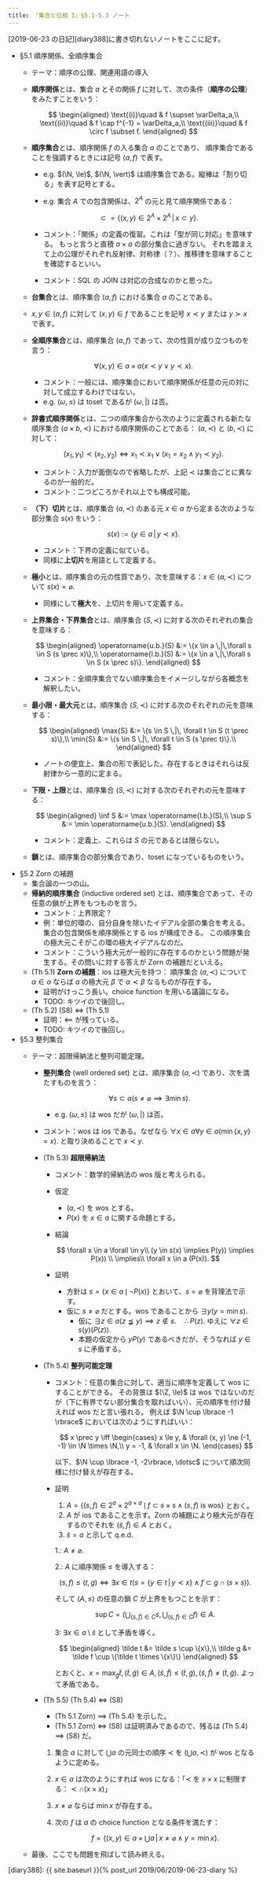 ```yaml
---
title: 『集合と位相 I』§5.1-5.3 ノート
---
```


[2019-06-23 の日記][diary388]に書き切れないノートをここに記す。

* §5.1 順序関係、全順序集合
  * テーマ：順序の公理、関連用語の導入
  * **順序関係**とは、集合 $a$ とその関係 $f$ に対して、次の条件（**順序の公理**）をみたすことをいう：

    $$
    \begin{aligned}
    \text{(i)}\quad & f \supset \varDelta_a,\\
    \text{(ii)}\quad & f \cap f^{-1} = \varDelta_a,\\
    \text{(iii)}\quad & f \circ f \subset f.
    \end{aligned}
    $$

  * **順序集合**とは、順序関係 $f$ の入る集合 $a$ のことであり、
    順序集合であることを強調するときには記号 $(a, f)$ で表す。

    * e.g. $(\N, \le)$, $(\N, \vert)$ は順序集合である。縦棒は「割り切る」を表す記号とする。
    * e.g. 集合 $A$ での包含関係は、$2^A$ の元と見て順序関係である：

      $$
      \subset \:= \{(x, y) \in 2^A \times 2^A \,|\, x \subset y\}.
      $$

    * コメント：「関係」の定義の復習。これは「型が同じ対応」を意味する。
      もっと言うと直積 $a \times a$ の部分集合に過ぎない。
      それを踏まえて上の公理がそれぞれ反射律、対称律（？）、推移律を意味することを確認するといい。

    * コメント：SQL の JOIN は対応の合成なのかと思った。
  * **台集合**とは、順序集合 $(a, f)$ における集合 $a$ のことである。
  * $x, y \in (a, f)$ に対して $(x, y) \in f$ であることを記号 $x \prec y$ または $y \succ x$ で表す。
  * **全順序集合**とは、順序集合 $(a, f)$ であって、次の性質が成り立つものを言う：

    $$
    \forall (x, y) \in a \times a (x \prec y \lor y \prec x).
    $$

    * コメント：一般には、順序集合において順序関係が任意の元の対に対して成立するわけではない。
    * e.g. $(\omega, \le)$ は toset であるが $(\omega, \vert)$ は否。

  * **辞書式順序関係**とは、二つの順序集合から次のように定義される新たな順序集合 $(a \times b, \prec)$ における順序関係のことである：
    $(a, \prec)$ と $(b, \prec)$ に対して：

    $$
    (x_1, y_1) \prec (x_2, y_2) \iff x_1 \prec x_1 \lor (x_1 = x_2 \land y_1 \prec y_2).
    $$

    * コメント：入力が面倒なので省略したが、上記 $\prec$ は集合ごとに異なるのが一般的だ。
    * コメント：二つどころかそれ以上でも構成可能。
  * **（下）切片**とは、順序集合 $(a, \prec)$ のある元 $x \in a$ から定まる次のような部分集合 $s(x)$ をいう：

    $$
    s(x) := \{y \in a \,|\, y \prec x\}.
    $$

    * コメント：下界の定義に似ている。
    * 同様に**上切片**を用語として定義する。
  * **極小**とは、順序集合の元の性質であり、次を意味する：$x \in (a, \prec)$ について $s(x) = \varnothing.$
    * 同様にして**極大**を、上切片を用いて定義する。
  * **上界集合・下界集合**とは、順序集合 $(S, \prec)$ に対する次のそれぞれの集合を意味する：

    $$
    \begin{aligned}
    \operatorname{u.b.}(S) &:= \{x \in a \,|\,\forall s \in S (s \prec x)\},\\
    \operatorname{l.b.}(S) &:= \{x \in a \,|\,\forall s \in S (x \prec s)\}.
    \end{aligned}
    $$

    * コメント：全順序集合でない順序集合をイメージしながら各概念を解釈したい。
  * **最小限・最大元**とは、順序集合 $(S, \prec)$ に対する次のそれぞれの元を意味する：

    $$
    \begin{aligned}
    \max{S} &:= \{s \in S \,|\, \forall t \in S (t \prec s)\},\\
    \min{S} &:= \{s \in S \,|\, \forall t \in S (s \prec t)\}.\\
    \end{aligned}
    $$

    * ノートの便宜上、集合の形で表記した。存在するときはそれらは反射律から一意的に定まる。
  * **下限・上限**とは、順序集合 $(S, \prec)$ に対する次のそれぞれの元を意味する：

    $$
    \begin{aligned}
    \inf S &:= \max \operatorname{l.b.}(S),\\
    \sup S &:= \min \operatorname{u.b.}(S).
    \end{aligned}
    $$

    * コメント：定義上、これらは $S$ の元であるとは限らない。

  * **鎖**とは、順序集合の部分集合であり、toset になっているものをいう。
* §5.2 Zorn の補題
  * 集合論の一つの山。
  * **帰納的順序集合** (inductive ordered set) とは、順序集合であって、その任意の鎖が上界をもつものを言う。
    * コメント：上界限定？
    * 例：単位的環の、自分自身を除いたイデアル全部の集合を考える。集合の包含関係を順序関係とする ios が構成できる。
      この順序集合の極大元こそがこの環の極大イデアルなのだ。
    * コメント：こういう極大元が一般的に存在するのかという問題が発生する。その問いに対する答えが Zorn の補題だといえる。
  * (Th 5.1) **Zorn の補題**：ios は極大元を持つ：
    順序集合 $(a, \prec)$ について $\alpha \in a$ ならば $a$ の極大元 $\beta$ で $\alpha \prec \beta$ なるものが存在する。
    * 証明がけっこう長い。choice function を用いる議論になる。
    * TODO: キツイので後回し。
  * (Th 5.2) (S8) $\iff$ (Th 5.1)
    * 証明：$\impliedby$ が残っている。
    * TODO: キツイので後回し。
* §5.3 整列集合
  * テーマ：超限帰納法と整列可能定理。
    * **整列集合** (well ordered set) とは、順序集合 $(a, \prec)$ であり、次を満たすものを言う：

      $$
      \forall s \subset a(s \ne \varnothing \implies \exists \min s).
      $$

      * e.g. $(\omega, \le)$ は wos だが $(\omega, \vert)$ は否。
    * コメント：wos は ios である。なぜなら $\forall x \in a \forall y \in a (\min\lbrace x, y\rbrace = x).$ と取り決めることで $x \prec y.$
    * (Th 5.3) **超限帰納法**
      * コメント：数学的帰納法の wos 版と考えられる。
      * 仮定
        * $(a, \prec)$ を wos とする。
        * $P(x)$ を $x \in a$ に関する命題とする。
      * 結論

        $$
        \forall x \in a \forall \in y\\
          (y \in s(x) \implies P(y)) \implies P(x))
          \\
          \implies\\
          \forall x \in a (P(x)).
        $$

      * 証明
        * 方針は $s = \lbrace x \in a\,\mid\,\lnot P(x)\rbrace$ とおいて、$s = \varnothing$ を背理法で示す。
        * 仮に $s \ne \varnothing$ だとする。wos であることから $\exists y (y = \min s).$
          * 仮に $\exists z \in a (z \precneqq y) \implies z \notin s. \quad \therefore P(z).$ ゆえに $\forall z \in s(y) (P(z)).$
          * 本題の仮定から $y P(y)$ であるべきだが、そうなれば $y \in s$ に矛盾する。

    * (Th 5.4) **整列可能定理**
      * コメント：任意の集合に対して、適当に順序を定義して wos にすることができる。
        その背景は $(\Z, \le)$ は wos ではないのだが（下に有界でない部分集合を取ればいい）、元の順序を付け替えれば wos だと言い張れる。
        例えば $\N \cup \lbrace -1 \rbrace$ においては次のようにすればいい：

        $$
        x \prec y \iff \begin{cases}
        x \le y, & \forall (x, y) \ne (-1, -1) \in \N \times \N,\\
        y = -1, & \forall x \in \N.
        \end{cases}
        $$

        以下、$\N \cup \lbrace -1, -2\rbrace, \dotsc$ について順次同様に付け替えが存在する。
      * 証明
        1. $A = \lbrace (s, f) \in 2^a \times 2^{a\times a}\,\mid\,f \subset s \times s \land (s, f) \text{ is wos}\rbrace$ とおく。
        2. $A$ が ios であることを示す。Zorn の補題により極大元が存在するのでそれを $(\tilde s, \tilde f) \in A$ とおく。
        3. $\tilde s = a$ と示して q.e.d.

        1.: $A \ne \varnothing.$

        2.: $A$ に順序関係 $\le$ を導入する：

        $$
        (s, f) \le (t, g) \iff
        \exists x \in t (s = \{y \in t\,|\, y \prec x\} \land
        f \subset g \cap (s \times s)).
        $$

        そして $(A, \le)$ の任意の鎖 $C$ が上界をもつことを示す：

        $$
        \sup C = \left(\bigcup_{(s, f) \in C}s,\bigcup_{(s, f) \in C}f\right) \in A.
        $$

        3: $\exists x \in a\setminus\tilde s$ として矛盾を導く。

        $$
        \begin{aligned}
        \tilde t &= \tilde s \cup \{x\},\\
        \tilde g &= \tilde f \cup \{\tilde t \times \{x\}\}
        \end{aligned}
        $$

        とおくと、$\displaystyle x = \max_{\tilde g} \tilde t, (\tilde t, \tilde g) \in A, (\tilde s, \tilde f) \le (\tilde t, \tilde g), (\tilde s, \tilde f) \ne (\tilde t, \tilde g).$
        よって矛盾である。
    * (Th 5.5) (Th 5.4) $\iff$ (S8)
      * (Th 5.1 Zorn) $\implies$ (Th 5.4) を示した。
      * (Th 5.1 Zorn) $\iff$ (S8) は証明済みであるので、残るは (Th 5.4) $\implies$ (S8) だ。

      1. 集合 $a$ に対して $\bigcup a$ の元同士の順序 $\prec$ を $(\bigcup a, \prec)$ が wos となるように定める。
      2. $x \in a$ は次のようにすれば wos になる：「$\prec$ を $x \times x$ に制限する：$\prec \cap (x \times x)$」
      3. $x \ne \varnothing$ ならば $\min x$ が存在する。
      4. 次の $f$ は $a$ の choice function となる条件を満たす：

         $$
         f = \{(x, y) \in a \times \bigcup a\,|\, x \ne \varnothing \land y = \min x\}.
         $$

  * 最後、ここでも問題を飛ばして読み終える。

[diary388]: {{ site.baseurl }}{% post_url 2019/06/2019-06-23-diary %}
